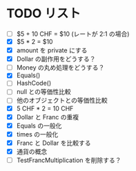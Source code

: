 # TODO リスト

- [ ] $5 + 10 CHF = $10 (レートが 2:1 の場合)
- [x] $5 \* 2 = $10
- [x] amount を private にする
- [x] Dollar の副作用をどうする？
- [ ] Money の丸め処理をどうする？
- [x] Equals()
- [ ] HashCode()
- [ ] null との等価性比較
- [ ] 他のオブジェクトとの等価性比較
- [x] 5 CHF \* 2 = 10 CHF
- [x] Dollar と Franc の重複
- [x] Equals の一般化
- [x] times の一般化
- [x] Franc と Dollar を比較する
- [x] 通貨の概念
- [ ] TestFrancMultiplication を削除する？
